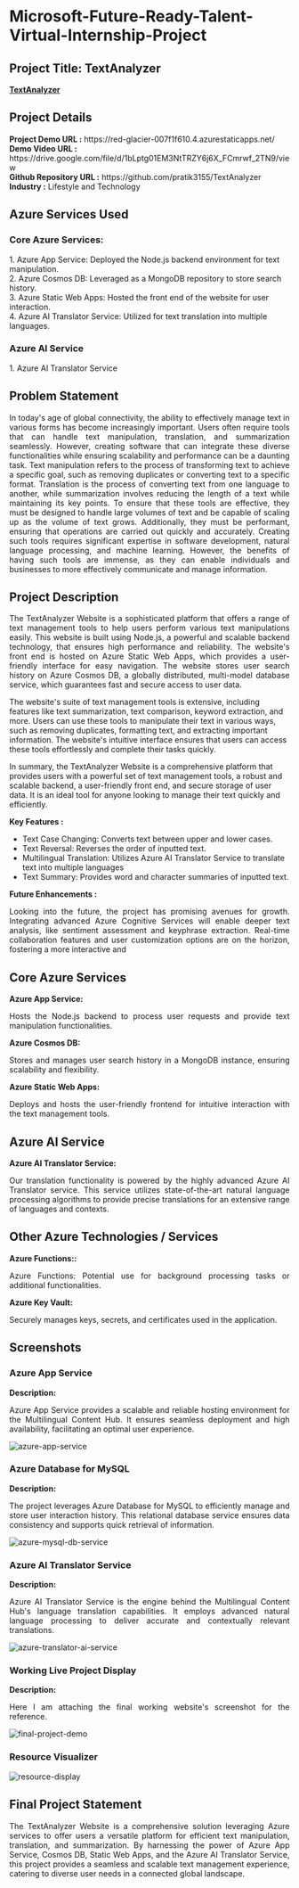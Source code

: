 <h1>Microsoft-Future-Ready-Talent-Virtual-Internship-Project</h1>
<h2>Project Title: TextAnalyzer</h2><b><a href="https://red-glacier-007f1f610.4.azurestaticapps.net/">TextAnalyzer</b></a>
<br>
<h2>Project Details</h2>
<b>Project Demo URL :</b> https://red-glacier-007f1f610.4.azurestaticapps.net/ <br>
<b>Demo Video URL :</b> https://drive.google.com/file/d/1bLptg01EM3NtTRZY6j6X_FCmrwf_2TN9/view <br>
<b>Github Repository URL :</b> https://github.com/pratik3155/TextAnalyzer <br>
<b>Industry :</b> Lifestyle and Technology<br>
<h2>Azure Services Used</h2>
<h3>Core Azure Services:</h3>
1. Azure App Service: Deployed the Node.js backend environment for text manipulation.<br>
2. Azure Cosmos DB: Leveraged as a MongoDB repository to store search history.<br>
3. Azure Static Web Apps: Hosted the front end of the website for user interaction.<br>
4. Azure AI Translator Service: Utilized for text translation into multiple languages. <br>
<h3>Azure AI Service</h3> 
1. Azure AI Translator Service



<h2>Problem Statement</h2>
<p align="justify">In today's age of global connectivity, the ability to effectively manage text in various forms has become increasingly important. Users often require tools that can handle text manipulation, translation, and summarization seamlessly. However, creating software that can integrate these diverse functionalities while ensuring scalability and performance can be a daunting task. Text manipulation refers to the process of transforming text to achieve a specific goal, such as removing duplicates or converting text to a specific format. Translation is the process of converting text from one language to another, while summarization involves reducing the length of a text while maintaining its key points. To ensure that these tools are effective, they must be designed to handle large volumes of text and be capable of scaling up as the volume of text grows. Additionally, they must be performant, ensuring that operations are carried out quickly and accurately. Creating such tools requires significant expertise in software development, natural language processing, and machine learning. However, the benefits of having such tools are immense, as they can enable individuals and businesses to more effectively communicate and manage information.</p>

<h2>Project Description</h2>
<p align="justify">
The TextAnalyzer Website is a sophisticated platform that offers a range of text management tools to help users perform various text manipulations easily. This website is built using Node.js, a powerful and scalable backend technology, that ensures high performance and reliability. The website's front end is hosted on Azure Static Web Apps, which provides a user-friendly interface for easy navigation. The website stores user search history on Azure Cosmos DB, a globally distributed, multi-model database service, which guarantees fast and secure access to user data.

The website's suite of text management tools is extensive, including features like text summarization, text comparison, keyword extraction, and more. Users can use these tools to manipulate their text in various ways, such as removing duplicates, formatting text, and extracting important information. The website's intuitive interface ensures that users can access these tools effortlessly and complete their tasks quickly.

In summary, the TextAnalyzer Website is a comprehensive platform that provides users with a powerful set of text management tools, a robust and scalable backend, a user-friendly front end, and secure storage of user data. It is an ideal tool for anyone looking to manage their text quickly and efficiently.</p>
<b>Key Features :</b>
<ul>
    <li>Text Case Changing: Converts text between upper and lower cases.</li>
    <li>Text Reversal: Reverses the order of inputted text.</li>
    <li>Multilingual Translation: Utilizes Azure AI Translator Service to translate text into multiple languages</li>
    <li>Text Summary: Provides word and character summaries of inputted text.</li>
    </ul>
<b>Future Enhancements :</b><br>
<p align="justify">
Looking into the future, the project has promising avenues for growth. Integrating advanced Azure Cognitive Services will enable deeper text analysis, like sentiment assessment and keyphrase extraction. Real-time collaboration features and user customization options are on the horizon, fostering a more interactive and</p>
<h2>Core Azure Services</h2>
<b>Azure App Service:</b><br><p align="justify">Hosts the Node.js backend to process user requests and provide text manipulation functionalities.</p>
<b>Azure Cosmos DB:</b><br><p align="justify"> Stores and manages user search history in a MongoDB instance, ensuring scalability and flexibility.</p>
<b>Azure Static Web Apps:</b><br><p align="justify">  Deploys and hosts the user-friendly frontend for intuitive interaction with the text management tools.</p>
<h2>Azure AI Service</h2>
<b>Azure AI Translator Service:</b><br><p align="justify">Our translation functionality is powered by the highly advanced Azure AI Translator service. This service utilizes state-of-the-art natural language processing algorithms to provide precise translations for an extensive range of languages and contexts.</p>
<h2>Other Azure Technologies / Services</h2>
<b>Azure Functions::</b><br><p align="justify">Azure Functions: Potential use for background processing tasks or additional functionalities.</p>
<b>Azure Key Vault: </b><br><p align="justify">Securely manages keys, secrets, and certificates used in the application.</p>


<h2>Screenshots</h2>

<h3>Azure App Service</h3>
<b>Description:</b><p align="justify">Azure App Service provides a scalable and reliable hosting environment for the Multilingual Content Hub. It ensures seamless deployment and high availability, facilitating an optimal user experience.</p>
<img src="https://github.com/AnkeetaGupta/flask-ai-translation/blob/main/screenshots/app-service.png" alt="azure-app-service"></img><br>

<h3>Azure Database for MySQL</h3>
<b>Description:</b><p align="justify"> The project leverages Azure Database for MySQL to efficiently manage and store user interaction history. This relational database service ensures data consistency and supports quick retrieval of information.</p>
<img src="https://github.com/AnkeetaGupta/flask-ai-translation/blob/main/screenshots/app-db.png" alt="azure-mysql-db-service"></img><br>

<h3>Azure AI Translator Service</h3>
<b>Description:</b><p align="justify">Azure AI Translator Service is the engine behind the Multilingual Content Hub's language translation capabilities. It employs advanced natural language processing to deliver accurate and contextually relevant translations.</p>
<img src="https://github.com/AnkeetaGupta/flask-ai-translation/blob/main/screenshots/app-ai.png" alt="azure-translator-ai-service"></img><br>


<h3>Working Live Project Display</h3>
<b>Description:</b><p align="justify">Here I am attaching the final working website's screenshot for the reference.</p>
<img src="https://github.com/AnkeetaGupta/flask-ai-translation/blob/main/screenshots/final-project.png" alt="final-project-demo"></img>


<h3>Resource Visualizer</h3>
<img src="https://github.com/AnkeetaGupta/flask-ai-translation/blob/main/screenshots/flask-ai.jpg" alt="resource-display"></img>




<h2>Final Project Statement</h2>
<p align="justify">
The TextAnalyzer Website is a comprehensive solution leveraging Azure services to offer users a versatile platform for efficient text manipulation, translation, and summarization. By harnessing the power of Azure App Service, Cosmos DB, Static Web Apps, and the Azure AI Translator Service, this project provides a seamless and scalable text management experience, catering to diverse user needs in a connected global landscape.</p>

